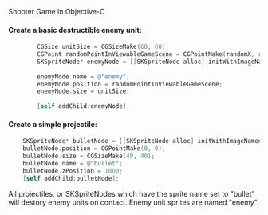Shooter Game in Objective-C





#### Create a basic destructible enemy unit:

```objective-c
        CGSize unitSize = CGSizeMake(60, 60);
        CGPoint randomPointInViewableGameScene = CGPointMake(randomX, randomY);
        SKSpriteNode* enemyNode = [[SKSpriteNode alloc] initWithImageNamed:@"enemy"];
        
        enemyNode.name = @"enemy";
        enemyNode.position = randomPointInViewableGameScene;
        enemyNode.size = unitSize;
        
        [self addChild:enemyNode];
```



#### Create a simple projectile:
```objective-c
    SKSpriteNode* bulletNode = [[SKSpriteNode alloc] initWithImageNamed:@"bullet"];
    bulletNode.position = CGPointMake(0, 0);
    bulletNode.size = CGSizeMake(40, 40);
    bulletNode.name = @"bullet";
    bulletNode.zPosition = 1000;
    [self addChild:bulletNode];
```


All projectiles, or SKSpriteNodes which have the sprite name set to "bullet" will destory enemy units on contact. Enemy unit sprites are named "enemy".

